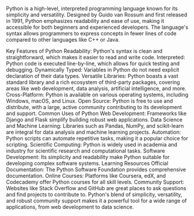 Python is a high-level, interpreted programming language known for its simplicity and versatility. Designed by Guido van Rossum and first released in 1991, Python emphasizes readability and ease of use, making it accessible for both beginners and experienced developers. The language's syntax allows programmers to express concepts in fewer lines of code compared to other languages like C++ or Java.

Key Features of Python
Readability: Python's syntax is clean and straightforward, which makes it easier to read and write code.
Interpreted: Python code is executed line-by-line, which allows for quick testing and debugging.
Dynamically Typed: Variables in Python do not need explicit declaration of their data types.
Versatile Libraries: Python boasts a vast standard library and a rich ecosystem of third-party packages, covering areas like web development, data analysis, artificial intelligence, and more.
Cross-Platform: Python is available on various operating systems, including Windows, macOS, and Linux.
Open Source: Python is free to use and distribute, with a large, active community contributing to its development and support.
Common Uses of Python
Web Development: Frameworks like Django and Flask simplify building robust web applications.
Data Science and Machine Learning: Libraries such as Pandas, NumPy, and scikit-learn are integral for data analysis and machine learning projects.
Automation: Python scripts can automate repetitive tasks, making it a popular choice for scripting.
Scientific Computing: Python is widely used in academia and industry for scientific research and computational tasks.
Software Development: Its simplicity and readability make Python suitable for developing complex software systems.
Learning Resources
Official Documentation: The Python Software Foundation provides comprehensive documentation.
Online Courses: Platforms like Coursera, edX, and Codecademy offer Python courses for all skill levels.
Community Support: Websites like Stack Overflow and GitHub are great places to ask questions and find projects to contribute to.
Python's blend of simplicity, versatility, and robust community support makes it a powerful tool for a wide range of applications, from web development to data science.








